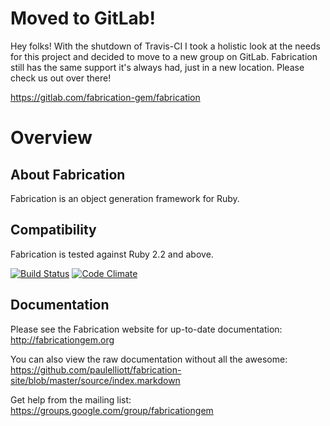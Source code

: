 # Moved to GitLab!

Hey folks! With the shutdown of Travis-CI I took a holistic look at the needs for this project and decided to move to a new group on GitLab. Fabrication still has the same support it's always had, just in a new location. Please check us out over there!

https://gitlab.com/fabrication-gem/fabrication


# Overview

## About Fabrication

Fabrication is an object generation framework for Ruby.

## Compatibility

Fabrication is tested against Ruby 2.2 and above.

[![Build Status](https://secure.travis-ci.org/paulelliott/fabrication.png)](http://travis-ci.org/paulelliott/fabrication)
[![Code Climate](https://codeclimate.com/github/paulelliott/fabrication.png)](https://codeclimate.com/github/paulelliott/fabrication)

## Documentation

Please see the Fabrication website for up-to-date documentation: http://fabricationgem.org

You can also view the raw documentation without all the awesome: https://github.com/paulelliott/fabrication-site/blob/master/source/index.markdown

Get help from the mailing list: https://groups.google.com/group/fabricationgem

